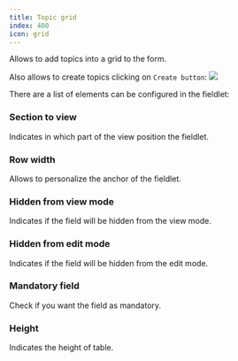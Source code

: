 ```yaml
---
title: Topic grid
index: 400
icon: grid
---
```


Allows to add topics into a grid to the form.

Also allows to create topics clicking on `Create button`: <img src="/static/images/icons/add.gif" />

There are a list of elements can be configured in the fieldlet:


### Section to view

Indicates in which part of the view position the fieldlet.


### Row width

Allows to personalize the anchor of the fieldlet.


### Hidden from view mode

Indicates if the field will be hidden from the view mode.


### Hidden from edit mode

Indicates if the field will be hidden from the edit mode.


### Mandatory field

Check if you want the field as mandatory.


### Height

Indicates the height of table.

